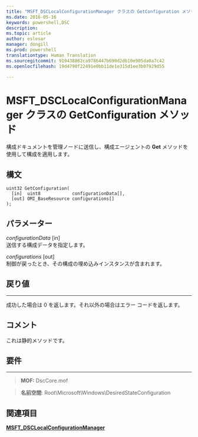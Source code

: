 ```yaml
---
title: "MSFT_DSCLocalConfigurationManager クラスの GetConfiguration メソッド"
ms.date: 2016-05-16
keywords: powershell,DSC
description: 
ms.topic: article
author: eslesar
manager: dongill
ms.prod: powershell
translationtype: Human Translation
ms.sourcegitcommit: 919438862ca9786447b690d2db10e905da0a7c42
ms.openlocfilehash: 19d4790f22491e0bb11de1e315d1ee3b07929d55

---
```


# MSFT_DSCLocalConfigurationManager クラスの GetConfiguration メソッド

構成ドキュメントを管理ノードに送信し、構成エージェントの **Get** メソッドを使用して構成を適用します。

構文
------

```mof
uint32 GetConfiguration(
  [in]  uint8            configurationData[],
  [out] OMI_BaseResource configurations[]
);
```

パラメーター
----------

*configurationData* \[in\]  
送信する構成データを指定します。

*configurations* \[out\]  
制御が戻ったとき、その構成の埋め込みインスタンスが含まれます。

## 戻り値
------------

成功した場合は 0 を返します。それ以外の場合はエラー コードを返します。

## コメント

これは静的メソッドです。

## 要件
------------
>**MOF:** DscCore.mof

>**名前空間**: Root\Microsoft\Windows\DesiredStateConfiguration


## 関連項目


[**MSFT_DSCLocalConfigurationManager**](msft-dsclocalconfigurationmanager.md)
 

 






<!--HONumber=Jun16_HO4-->



